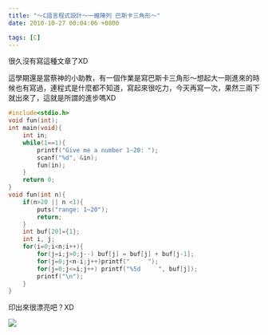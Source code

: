 ```yaml
---
title: "～C語言程式設計～一維陣列 巴斯卡三角形～"
date: 2010-10-27 00:04:06 +0800

tags: [C]
---
```

很久沒有寫這種文章了XD

這學期還是當蔡神的小助教，有一個作業是寫巴斯卡三角形～想起大一剛進來的時候也有寫過，連程式是什麼都不知道，寫起來很吃力，今天再寫一次，果然三兩下就出來了，這就是所謂的進步嗎XD

``` c
#include<stdio.h>
void fun(int);
int main(void){
	int in;
	while(1==1){
		printf("Give me a number 1~20: ");
		scanf("%d", &in);
		fun(in);
	}
	return 0;
}
void fun(int n){
	if(n>20 || n <1){
		puts("range: 1~20");
		return;
	}
	int buf[20]={1};
	int i, j;
	for(i=0;i<n;i++){
		for(j=i;j>0;j--) buf[j] = buf[j] + buf[j-1];
		for(j=0;j<n-i;j++)printf("     ");
		for(j=0;j<=i;j++) printf("%5d     ", buf[j]);
		printf("\n");
	}
}
```

印出來很漂亮吧？XD

![](/images/slum-area/37_0.png)
